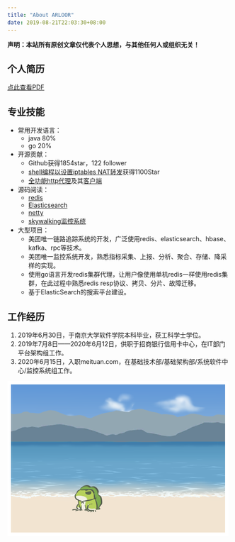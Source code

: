 ```yaml
---
title: "About ARLOOR"
date: 2019-08-21T22:03:30+08:00
---
```


**声明：本站所有原创文章仅代表个人思想，与其他任何人或组织无关！**

## 个人简历

[点此查看PDF](/liuganghuan-resume.pdf)

## 专业技能

- 常用开发语言：
    - java 80%
    - go 20%
- 开源贡献：
    - Github获得1854star，122 follower
    - [shell编程以设置iptables NAT转发](https://github.com/arloor/iptablesUtils)获得1100Star
    - [全功能http代理](https://github.com/arloor/HttpProxy)及其[客户端](https://github.com/arloor/forward)
- 源码阅读：
    - [redis](https://www.arloor.com/tags/redis/)
    - [Elasticsearch](https://www.arloor.com/tags/elasticsearch/)
    - [netty](https://www.arloor.com/tags/netty/)
    - [skywalking监控系统](https://www.arloor.com/tags/%E5%8F%AF%E8%A7%82%E6%B5%8B%E6%80%A7/)
- 大型项目：
    - 美团唯一链路追踪系统的开发，广泛使用redis、elasticsearch、hbase、kafka、rpc等技术。
    - 美团唯一监控系统开发，熟悉指标采集、上报、分析、聚合、存储、降采样的实现。
    - 使用go语言开发redis集群代理，让用户像使用单机redis一样使用redis集群，在此过程中熟悉redis resp协议、拷贝、分片、故障迁移。
    - 基于ElasticSearch的搜索平台建设。

## 工作经历

1. 2019年6月30日，于南京大学软件学院本科毕业，获工科学士学位。
2. 2019年7月8日——2020年6月12日，供职于招商银行信用卡中心，在IT部门平台架构组工作。
3. 2020年6月15日，入职meituan.com，在基础技术部/基础架构部/系统软件中心/监控系统组工作。

![](/img/青蛙海.png)
